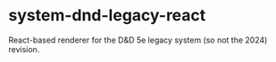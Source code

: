 system-dnd-legacy-react
===

React-based renderer for the D&D 5e legacy system (so not the 2024)
revision.
